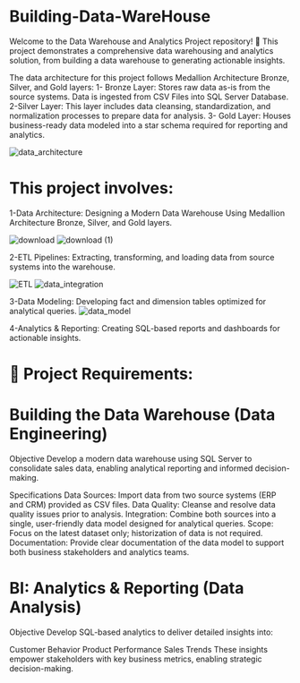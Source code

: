 # Building-Data-WareHouse
Welcome to the Data Warehouse and Analytics Project repository! 🚀
This project demonstrates a comprehensive data warehousing and analytics solution, from building a data warehouse to generating actionable insights.

The data architecture for this project follows Medallion Architecture Bronze, Silver, and Gold layers:
1- Bronze Layer: Stores raw data as-is from the source systems. Data is ingested from CSV Files into SQL Server Database.
2-Silver Layer: This layer includes data cleansing, standardization, and normalization processes to prepare data for analysis.
3- Gold Layer: Houses business-ready data modeled into a star schema required for reporting and analytics.

![data_architecture](https://github.com/user-attachments/assets/b49cb615-28d7-425c-b535-22293ac37e24)

# This project involves:

1-Data Architecture: Designing a Modern Data Warehouse Using Medallion Architecture Bronze, Silver, and Gold layers.

![download](https://github.com/user-attachments/assets/f94d24e4-1de1-437c-b1de-71fc8bc41602)
![download (1)](https://github.com/user-attachments/assets/1b872a51-acac-4b36-8559-a6a2b6a58543)


2-ETL Pipelines: Extracting, transforming, and loading data from source systems into the warehouse.

![ETL](https://github.com/user-attachments/assets/8008aff4-c7c0-4722-becf-ae10ce129164)
![data_integration](https://github.com/user-attachments/assets/721defd9-c45b-4565-bccf-1ed324ad08e1)

3-Data Modeling: Developing fact and dimension tables optimized for analytical queries.
![data_model](https://github.com/user-attachments/assets/98b0dc9d-45a3-4c9d-802f-4c9a47f27512)

4-Analytics & Reporting: Creating SQL-based reports and dashboards for actionable insights.

# 🚀 Project Requirements:

# Building the Data Warehouse (Data Engineering)
Objective
Develop a modern data warehouse using SQL Server to consolidate sales data, enabling analytical reporting and informed decision-making.

Specifications
Data Sources: Import data from two source systems (ERP and CRM) provided as CSV files.
Data Quality: Cleanse and resolve data quality issues prior to analysis.
Integration: Combine both sources into a single, user-friendly data model designed for analytical queries.
Scope: Focus on the latest dataset only; historization of data is not required.
Documentation: Provide clear documentation of the data model to support both business stakeholders and analytics teams.


# BI: Analytics & Reporting (Data Analysis)

Objective
Develop SQL-based analytics to deliver detailed insights into:

Customer Behavior
Product Performance
Sales Trends
These insights empower stakeholders with key business metrics, enabling strategic decision-making.
